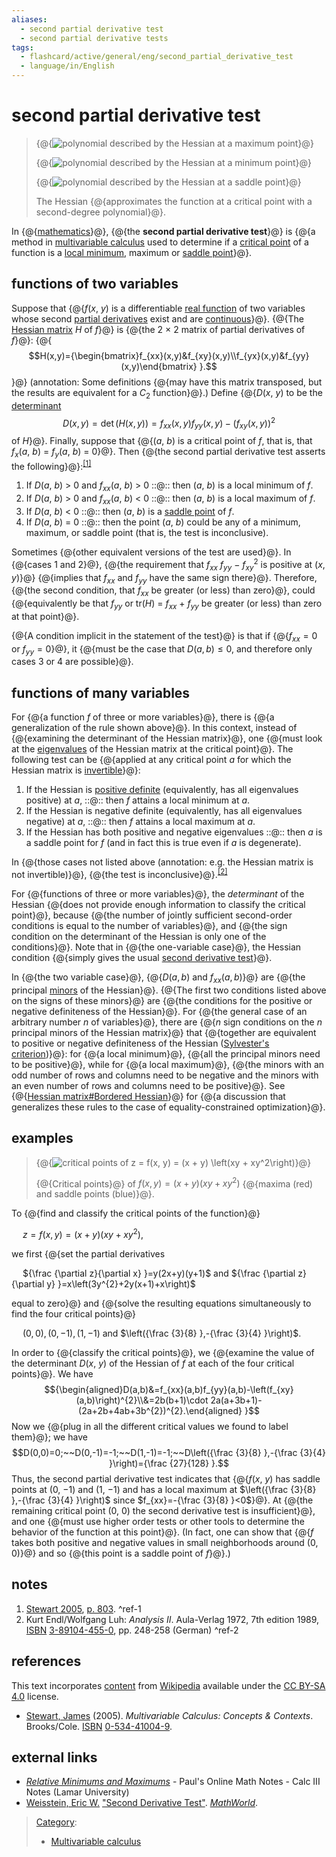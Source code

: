 ```yaml
---
aliases:
  - second partial derivative test
  - second partial derivative tests
tags:
  - flashcard/active/general/eng/second_partial_derivative_test
  - language/in/English
---
```


# second partial derivative test

> {@{![polynomial described by the Hessian at a maximum point](../../archives/Wikimedia%20Commons/Hessian%20at%20maximum%20point.gif)}@}
>
> {@{![polynomial described by the Hessian at a minimum point](../../archives/Wikimedia%20Commons/Hessian%20at%20minimum%20point.gif)}@}
>
> {@{![polynomial described by the Hessian at a saddle point](../../archives/Wikimedia%20Commons/Hessian%20at%20saddle%20point.gif)}@}
>
> The Hessian {@{approximates the function at a critical point with a second-degree polynomial}@}. <!--SR:!2025-04-06,15,290!2025-04-05,14,290!2025-04-06,15,290!2025-04-07,16,290-->

In {@{[mathematics](mathematics.md)}@}, {@{the __second partial derivative test__}@} is {@{a method in [multivariable calculus](multivariable%20calculus.md) used to determine if a [critical point](critical%20point%20(mathematics).md) of a function is a [local minimum](maxima%20and%20minima.md), maximum or [saddle point](saddle%20point.md)}@}. <!--SR:!2025-04-06,15,290!2025-04-06,15,290!2025-04-06,15,290-->

## functions of two variables

Suppose that {@{_f_\(_x_, _y_\) is a differentiable [real function](real%20function.md) of two variables whose second [partial derivatives](partial%20derivative.md) exist and are [continuous](continuous%20function.md)}@}. {@{The [Hessian matrix](Hessian%20matrix.md) _H_ of _f_}@} is {@{the 2 × 2 matrix of partial derivatives of _f_}@}: {@{$$H(x,y)={\begin{bmatrix}f_{xx}(x,y)&f_{xy}(x,y)\\f_{yx}(x,y)&f_{yy}(x,y)\end{bmatrix} }.$$}@} (annotation: Some definitions {@{may have this matrix transposed, but the results are equivalent for a $C_2$ function}@}.\) Define {@{_D_\(_x_, _y_\) to be the [determinant](determinant.md) $$D(x,y)=\det(H(x,y))=f_{xx}(x,y)f_{yy}(x,y)-\left(f_{xy}(x,y)\right)^{2}$$ of _H_}@}. Finally, suppose that {@{\(_a_, _b_\) is a critical point of _f_, that is, that _f_<sub>_x_</sub>\(_a_, _b_\) = _f_<sub>_y_</sub>\(_a_, _b_\) = 0}@}. Then {@{the second partial derivative test asserts the following}@}:<sup>[\[1\]](#^ref-1)</sup> <!--SR:!2025-04-05,14,290!2025-04-07,16,290!2025-04-05,14,290!2025-04-06,15,290!2025-04-06,15,290!2025-04-07,16,290!2025-04-07,16,290!2025-04-06,15,290-->

1. If _D_\(_a_, _b_\) \> 0 and _f<sub>xx</sub>_\(_a_, _b_\) \> 0 ::@:: then \(_a_, _b_\) is a local minimum of _f_. <!--SR:!2025-04-06,15,290!2025-04-06,15,290-->
2. If _D_\(_a_, _b_\) \> 0 and _f<sub>xx</sub>_\(_a_, _b_\) \< 0 ::@:: then \(_a_, _b_\) is a local maximum of _f_. <!--SR:!2025-04-07,16,290!2025-04-06,15,290-->
3. If _D_\(_a_, _b_\) \< 0 ::@:: then \(_a_, _b_\) is a [saddle point](saddle%20point.md) of _f_. <!--SR:!2025-04-06,15,290!2025-04-05,14,290-->
4. If _D_\(_a_, _b_\) = 0 ::@:: then the point \(_a_, _b_\) could be any of a minimum, maximum, or saddle point \(that is, the test is inconclusive\). <!--SR:!2025-04-07,16,290!2025-04-05,14,290-->

Sometimes {@{other equivalent versions of the test are used}@}. In {@{cases 1 and 2}@}, {@{the requirement that _f<sub>xx</sub>_ _f<sub>yy</sub>_ − _f<sub>xy</sub>_<sup>2</sup> is positive at \(_x_, _y_\)}@} {@{implies that _f<sub>xx</sub>_ and _f<sub>yy</sub>_ have the same sign there}@}. Therefore, {@{the second condition, that _f<sub>xx</sub>_ be greater \(or less\) than zero}@}, could {@{equivalently be that _f<sub>yy</sub>_ or tr\(_H_\) = _f<sub>xx</sub>_ + _f<sub>yy</sub>_ be greater \(or less\) than zero at that point}@}. <!--SR:!2025-04-06,15,290!2025-04-05,14,290!2025-04-05,14,290!2025-04-06,15,290!2025-04-07,16,290!2025-04-06,15,290-->

{@{A condition implicit in the statement of the test}@} is that if {@{$f_{xx}=0$ or $f_{yy}=0$}@}, it {@{must be the case that $D(a,b)\leq 0$, and therefore only cases 3 or 4 are possible}@}. <!--SR:!2025-04-05,14,290!2025-04-07,16,290!2025-04-05,14,290-->

## functions of many variables

For {@{a function _f_ of three or more variables}@}, there is {@{a generalization of the rule shown above}@}. In this context, instead of {@{examining the determinant of the Hessian matrix}@}, one {@{must look at the [eigenvalues](eigenvalues%20and%20eigenvectors.md) of the Hessian matrix at the critical point}@}. The following test can be {@{applied at any critical point _a_ for which the Hessian matrix is [invertible](invertible%20matrix.md)}@}: <!--SR:!2025-04-07,16,290!2025-04-06,15,290!2025-04-07,16,290!2025-04-07,16,290!2025-04-06,15,290-->

1. If the Hessian is [positive definite](positive-definite%20matrix.md) \(equivalently, has all eigenvalues positive\) at _a_, ::@:: then _f_ attains a local minimum at _a_. <!--SR:!2025-04-07,16,290!2025-04-05,14,290-->
2. If the Hessian is negative definite \(equivalently, has all eigenvalues negative\) at _a_, ::@:: then _f_ attains a local maximum at _a_. <!--SR:!2025-04-05,14,290!2025-04-06,15,290-->
3. If the Hessian has both positive and negative eigenvalues ::@:: then _a_ is a saddle point for _f_ \(and in fact this is true even if _a_ is degenerate\). <!--SR:!2025-04-07,16,290!2025-04-05,14,290-->

In {@{those cases not listed above \(annotation: e.g. the Hessian matrix is not invertible\)}@}, {@{the test is inconclusive}@}.<sup>[\[2\]](#^ref-2)</sup> <!--SR:!2025-04-06,15,290!2025-04-05,14,290-->

For {@{functions of three or more variables}@}, the _determinant_ of the Hessian {@{does not provide enough information to classify the critical point}@}, because {@{the number of jointly sufficient second-order conditions is equal to the number of variables}@}, and {@{the sign condition on the determinant of the Hessian is only one of the conditions}@}. Note that in {@{the one-variable case}@}, the Hessian condition {@{simply gives the usual [second derivative test](second%20derivative%20test.md#second-derivative%20test%20(single%20variable))}@}. <!--SR:!2025-04-05,14,290!2025-04-06,15,290!2025-04-05,14,290!2025-04-06,15,290!2025-04-07,16,290!2025-04-07,16,290-->

In {@{the two variable case}@}, {@{$D(a,b)$ and $f_{xx}(a,b)$}@} are {@{the principal [minors](minor%20(linear%20algebra).md) of the Hessian}@}. {@{The first two conditions listed above on the signs of these minors}@} are {@{the conditions for the positive or negative definiteness of the Hessian}@}. For {@{the general case of an arbitrary number _n_ of variables}@}, there are {@{_n_ sign conditions on the _n_ principal minors of the Hessian matrix}@} that {@{together are equivalent to positive or negative definiteness of the Hessian \([Sylvester's criterion](Sylvester's%20criterion.md)\)}@}: for {@{a local minimum}@}, {@{all the principal minors need to be positive}@}, while for {@{a local maximum}@}, {@{the minors with an odd number of rows and columns need to be negative and the minors with an even number of rows and columns need to be positive}@}. See {@{[Hessian matrix\#Bordered Hessian](Hessian%20matrix.md#bordered%20Hessian)}@} for {@{a discussion that generalizes these rules to the case of equality-constrained optimization}@}. <!--SR:!2025-04-05,14,290!2025-04-06,15,290!2025-04-07,16,290!2025-04-06,15,290!2025-04-07,16,290!2025-04-07,16,290!2025-04-07,16,290!2025-04-05,14,290!2025-04-05,14,290!2025-04-05,14,290!2025-04-07,16,290!2025-04-07,16,290!2025-04-06,15,290!2025-04-05,14,290-->

## examples

> {@{![critical points of $z = f(x, y) = (x + y) \left(xy + xy^2\right)$](../../archives/Wikimedia%20Commons/Second%20partial%20derivative%20test.png)}@}
>
> {@{Critical points}@} of $f(x,y)=(x+y)(xy+xy^{2})$ {@{maxima \(red\) and saddle points \(blue\)}@}. <!--SR:!2025-04-02,11,270!2025-04-05,14,290!2025-04-06,15,290-->

To {@{find and classify the critical points of the function}@} <p> &emsp; $z=f(x,y)=(x+y)(xy+xy^{2})$, <p> we first {@{set the partial derivatives <p> &emsp; ${\frac {\partial z}{\partial x} }=y(2x+y)(y+1)$ and ${\frac {\partial z}{\partial y} }=x\left(3y^{2}+2y(x+1)+x\right)$ <p> equal to zero}@} and {@{solve the resulting equations simultaneously to find the four critical points}@} <p> &emsp; $(0,0),(0,-1),(1,-1)$ and $\left({\frac {3}{8} },-{\frac {3}{4} }\right)$. <!--SR:!2025-04-05,14,290!2025-04-07,16,290!2025-04-06,15,290-->

In order to {@{classify the critical points}@}, we {@{examine the value of the determinant _D_\(_x_, _y_\) of the Hessian of _f_ at each of the four critical points}@}. We have $${\begin{aligned}D(a,b)&=f_{xx}(a,b)f_{yy}(a,b)-\left(f_{xy}(a,b)\right)^{2}\\&=2b(b+1)\cdot 2a(a+3b+1)-(2a+2b+4ab+3b^{2})^{2}.\end{aligned} }$$ Now we {@{plug in all the different critical values we found to label them}@}; we have $$D(0,0)=0;~~D(0,-1)=-1;~~D(1,-1)=-1;~~D\left({\frac {3}{8} },-{\frac {3}{4} }\right)={\frac {27}{128} }.$$ Thus, the second partial derivative test indicates that {@{_f_\(_x_, _y_\) has saddle points at \(0, −1\) and \(1, −1\) and has a local maximum at $\left({\frac {3}{8} },-{\frac {3}{4} }\right)$ since $f_{xx}=-{\frac {3}{8} }<0$}@}. At {@{the remaining critical point \(0, 0\) the second derivative test is insufficient}@}, and one {@{must use higher order tests or other tools to determine the behavior of the function at this point}@}. \(In fact, one can show that {@{_f_ takes both positive and negative values in small neighborhoods around \(0, 0\)}@} and so {@{this point is a saddle point of _f_}@}.\) <!--SR:!2025-04-07,16,290!2025-04-07,16,290!2025-04-05,14,290!2025-04-05,14,290!2025-04-05,14,290!2025-03-31,10,270!2025-04-07,16,290!2025-04-07,16,290-->

## notes

1. [Stewart 2005](#CITEREFStewart2005), [p. 803](https://books.google.com/books?id=eNHhKxXCJaEC&pg=PA803). <a id="^ref-1"></a>^ref-1
2. Kurt Endl/Wolfgang Luh: _Analysis II_. Aula-Verlag 1972, 7th edition 1989, [ISBN](ISBN%20(identifier).md) [3-89104-455-0](https://en.wikipedia.org/wiki/Special:BookSources/3-89104-455-0), pp. 248-258 \(German\) <a id="^ref-2"></a>^ref-2

## references

This text incorporates [content](https://en.wikipedia.org/wiki/second_partial_derivative_test) from [Wikipedia](Wikipedia.md) available under the [CC BY-SA 4.0](https://creativecommons.org/licenses/by-sa/4.0/) license.

- <a id="CITEREFStewart2005"></a> [Stewart, James](James%20Stewart%20(mathematician).md) \(2005\). _Multivariable Calculus: Concepts & Contexts_. Brooks/Cole. [ISBN](ISBN%20(identifier).md) [0-534-41004-9](https://en.wikipedia.org/wiki/Special:BookSources/0-534-41004-9).

## external links

- [_Relative Minimums and Maximums_](http://tutorial.math.lamar.edu/Classes/CalcIII/RelativeExtrema.aspx) - Paul's Online Math Notes - Calc III Notes \(Lamar University\)
- <a id="CITEREFWeisstein"></a> [Weisstein, Eric W.](Eric%20W.%20Weisstein.md) ["Second Derivative Test"](https://mathworld.wolfram.com/SecondDerivativeTest.html). _[MathWorld](MathWorld.md)_.

> [Category](https://en.wikipedia.org/wiki/Help:Category):
>
> - [Multivariable calculus](https://en.wikipedia.org/wiki/Category:Multivariable%20calculus)
